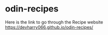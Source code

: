 # odin-recipes

Here is the link to go through the Recipe website 
https://devharry066.github.io/odin-recipes/
